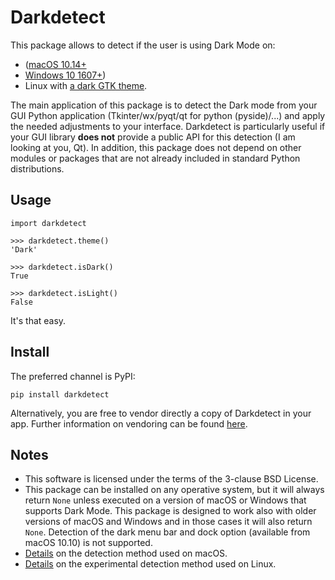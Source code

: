 # Darkdetect

This package allows to detect if the user is using Dark Mode on:

- ([macOS 10.14+](https://support.apple.com/en-us/HT208976)
- [Windows 10 1607+](https://blogs.windows.com/windowsexperience/2016/08/08/windows-10-tip-personalize-your-pc-by-enabling-the-dark-theme/))
- Linux with [a dark GTK theme](https://www.gnome-look.org/browse/cat/135/ord/rating/?tag=dark).

The main application of this package is to detect the Dark mode from your GUI Python application (Tkinter/wx/pyqt/qt for python (pyside)/...) and apply the needed adjustments to your interface. Darkdetect is particularly useful if your GUI library **does not** provide a public API for this detection (I am looking at you, Qt). In addition, this package does not depend on other modules or packages that are not already included in standard Python distributions.


## Usage

```
import darkdetect

>>> darkdetect.theme()
'Dark'

>>> darkdetect.isDark()
True

>>> darkdetect.isLight()
False
```
It's that easy.

## Install

The preferred channel is PyPI:
```
pip install darkdetect
```

Alternatively, you are free to vendor directly a copy of Darkdetect in your app. Further information on vendoring can be found [here](https://medium.com/underdog-io-engineering/vendoring-python-dependencies-with-pip-b9eb6078b9c0).

## Notes

- This software is licensed under the terms of the 3-clause BSD License.
- This package can be installed on any operative system, but it will always return `None` unless executed on a version of macOS or Windows that supports Dark Mode. This package is designed to work also with older versions of macOS and Windows and in those cases it will also return `None`. Detection of the dark menu bar and dock option (available from macOS 10.10) is not supported.
- [Details](https://stackoverflow.com/questions/25207077/how-to-detect-if-os-x-is-in-dark-mode) on the detection method used on macOS.
- [Details](https://askubuntu.com/questions/1261366/detecting-dark-mode#comment2132694_1261366) on the experimental detection method used on Linux.
